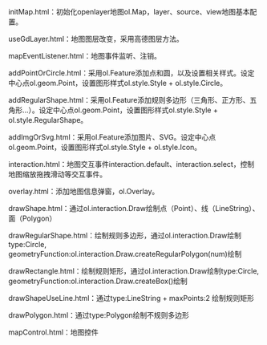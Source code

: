 initMap.html：初始化openlayer地图ol.Map，layer、source、view地图基本配置。

useGdLayer.html：地图图层改变，采用高德图层方法。

mapEventListener.html：地图事件监听、注销。

addPointOrCircle.html：采用ol.Feature添加点和圆，以及设置相关样式。设定中心点ol.geom.Point，设置图形样式ol.style.Style + ol.style.Circle。

addRegularShape.html：采用ol.Feature添加规则多边形（三角形、正方形、五角形…）。设定中心点ol.geom.Point，设置图形样式ol.style.Style + ol.style.RegularShape。

addImgOrSvg.html：采用ol.Feature添加图片、SVG。设定中心点ol.geom.Point，设置图形样式ol.style.Style + ol.style.Icon。

interaction.html：地图交互事件interaction.default、interaction.select，控制地图缩放拖拽滑动等交互事件。

overlay.html：添加地图信息弹窗，ol.Overlay。

drawShape.html：通过ol.interaction.Draw绘制点（Point）、线（LineString）、面（Polygon）

drawRegularShape.html：绘制规则多边形，通过ol.interaction.Draw绘制type:Circle, geometryFunction:ol.interaction.Draw.createRegularPolygon(num)绘制

drawRectangle.html：绘制规则矩形，通过ol.interaction.Draw绘制type:Circle, geometryFunction:ol.interaction.Draw.createBox()绘制

drawShapeUseLine.html：通过type:LineString + maxPoints:2 绘制规则矩形

drawPolygon.html：通过type:Polygon绘制不规则多边形

mapControl.html：地图控件